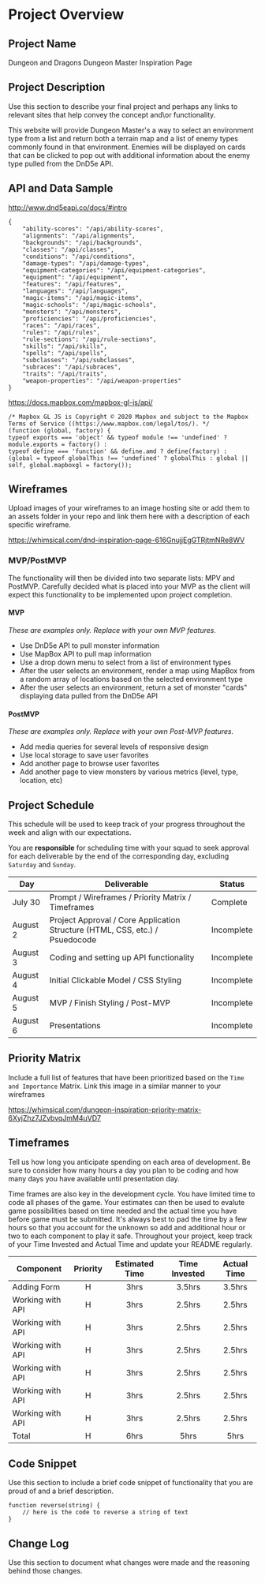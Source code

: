 # Project Overview

## Project Name

Dungeon and Dragons Dungeon Master Inspiration Page

## Project Description

Use this section to describe your final project and perhaps any links to relevant sites that help convey the concept and\or functionality.

This website will provide Dungeon Master's a way to select an environment type from a list and return both a terrain map and a list of enemy types commonly found in that environment. Enemies will be displayed on cards that can be clicked to pop out with additional information about the enemy type pulled from the DnD5e API.

## API and Data Sample

http://www.dnd5eapi.co/docs/#intro

```
{
    "ability-scores": "/api/ability-scores",
    "alignments": "/api/alignments",
    "backgrounds": "/api/backgrounds",
    "classes": "/api/classes",
    "conditions": "/api/conditions",
    "damage-types": "/api/damage-types",
    "equipment-categories": "/api/equipment-categories",
    "equipment": "/api/equipment",
    "features": "/api/features",
    "languages": "/api/languages",
    "magic-items": "/api/magic-items",
    "magic-schools": "/api/magic-schools",
    "monsters": "/api/monsters",
    "proficiencies": "/api/proficiencies",
    "races": "/api/races",
    "rules": "/api/rules",
    "rule-sections": "/api/rule-sections",
    "skills": "/api/skills",
    "spells": "/api/spells",
    "subclasses": "/api/subclasses",
    "subraces": "/api/subraces",
    "traits": "/api/traits",
    "weapon-properties": "/api/weapon-properties"
}
```

https://docs.mapbox.com/mapbox-gl-js/api/

```
/* Mapbox GL JS is Copyright © 2020 Mapbox and subject to the Mapbox Terms of Service ((https://www.mapbox.com/legal/tos/). */
(function (global, factory) {
typeof exports === 'object' && typeof module !== 'undefined' ? module.exports = factory() :
typeof define === 'function' && define.amd ? define(factory) :
(global = typeof globalThis !== 'undefined' ? globalThis : global || self, global.mapboxgl = factory());
```

## Wireframes

Upload images of your wireframes to an image hosting site or add them to an assets folder in your repo and link them here with a description of each specific wireframe.

https://whimsical.com/dnd-inspiration-page-616GnujjEgGTRjtmNRe8WV

### MVP/PostMVP

The functionality will then be divided into two separate lists: MPV and PostMVP.  Carefully decided what is placed into your MVP as the client will expect this functionality to be implemented upon project completion.  

#### MVP 
*These are examples only. Replace with your own MVP features.*

- Use DnD5e API to pull monster information
- Use MapBox API to pull map information
- Use a drop down menu to select from a list of environment types
- After the user selects an environment, render a map using MapBox from a random array of locations based on the selected environment type
- After the user selects an environment, return a set of monster "cards" displaying data pulled from the DnD5e API

#### PostMVP  
*These are examples only. Replace with your own Post-MVP features.*

- Add media queries for several levels of responsive design
- Use local storage to save user favorites
- Add another page to browse user favorites
- Add another page to view monsters by various metrics (level, type, location, etc)

## Project Schedule

This schedule will be used to keep track of your progress throughout the week and align with our expectations.  

You are **responsible** for scheduling time with your squad to seek approval for each deliverable by the end of the corresponding day, excluding `Saturday` and `Sunday`.

|  Day | Deliverable | Status
|---|---| ---|
|July 30| Prompt / Wireframes / Priority Matrix / Timeframes | Complete
|August 2| Project Approval / Core Application Structure (HTML, CSS, etc.) / Psuedocode | Incomplete
|August 3| Coding and setting up API functionality | Incomplete
|August 4| Initial Clickable Model / CSS Styling | Incomplete
|August 5| MVP / Finish Styling / Post-MVP| Incomplete
|August 6| Presentations | Incomplete

## Priority Matrix

Include a full list of features that have been prioritized based on the `Time and Importance` Matrix.  Link this image in a similar manner to your wireframes

https://whimsical.com/dungeon-inspiration-priority-matrix-6XyjZhz7JZvbvqJmM4uVD7

## Timeframes

Tell us how long you anticipate spending on each area of development. Be sure to consider how many hours a day you plan to be coding and how many days you have available until presentation day.

Time frames are also key in the development cycle.  You have limited time to code all phases of the game.  Your estimates can then be used to evalute game possibilities based on time needed and the actual time you have before game must be submitted. It's always best to pad the time by a few hours so that you account for the unknown so add and additional hour or two to each component to play it safe. Throughout your project, keep track of your Time Invested and Actual Time and update your README regularly.

| Component | Priority | Estimated Time | Time Invested | Actual Time |
| --- | :---: |  :---: | :---: | :---: |
| Adding Form | H | 3hrs| 3.5hrs | 3.5hrs |
| Working with API | H | 3hrs| 2.5hrs | 2.5hrs |
| Working with API | H | 3hrs| 2.5hrs | 2.5hrs |
| Working with API | H | 3hrs| 2.5hrs | 2.5hrs |
| Working with API | H | 3hrs| 2.5hrs | 2.5hrs |
| Working with API | H | 3hrs| 2.5hrs | 2.5hrs |
| Working with API | H | 3hrs| 2.5hrs | 2.5hrs |
| Total | H | 6hrs| 5hrs | 5hrs |

## Code Snippet

Use this section to include a brief code snippet of functionality that you are proud of and a brief description.  

```
function reverse(string) {
	// here is the code to reverse a string of text
}
```

## Change Log
 Use this section to document what changes were made and the reasoning behind those changes.  
